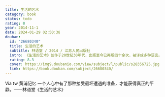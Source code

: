 ```yaml
---
title: 生活的艺术
category: book
status: todo
rating: 0
year: 2014-11-1
date: 2024-01-29 02:50:38
douban:
  id: "26680340"
  title: 生活的艺术
  subtitle: 林语堂 / 2014 / 江苏人民出版社
  intro: 《生活的艺术》创作于20世纪30年代，出版至今已再版四十余次，被译成多种语言。作者以轻快的笔触展现了中国人的闲情雅趣，将生活的浪漫与优雅进行了完美的呈现。在生活的艺术面前，我们看到了现代快节奏的生活中最为缺乏，也是我们最渴望的闲适情调。这种古典的优雅与从容，是中国人骨子里浪漫情怀的现实表达。穿越历史的尘埃，背负过多的中国人如何在忙碌中保持这种内心的旷达，如何保有并延续这份灵动的性情？闲适人生，是一种充满智慧的处世哲学，更是我们在现代忙碌生活中最需要的生活态度。
  rating: 8.3
  cover: https://img9.doubanio.com/view/subject/l/public/s28356725.jpg
  link: https://book.douban.com/subject/26680340/
---
```


Via tw 黄浦记忆 一个人心中有了那种接受最坏遭遇的准备，才能获得真正的平静。——林语堂《生活的艺术》